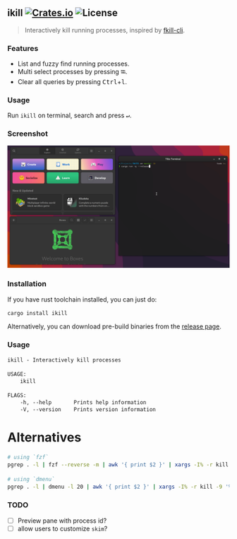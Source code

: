 ikill [![Crates.io](https://img.shields.io/crates/v/ikill)](https://crates.io/crates/ikill) ![License](https://img.shields.io/crates/l/ikill)
---

> Interactively kill running processes, inspired by [fkill-cli](https://github.com/sindresorhus/fkill-cli).

### Features

- List and fuzzy find running processes.
- Multi select processes by pressing <kbd>⭾</kbd>.
- Clear all queries by pressing <kbd>Ctrl</kbd>+<kbd>l</kbd>.

### Usage

Run `ikill` on terminal, search and press <kbd>↵</kbd>.

### Screenshot

[![A screenshot](./screencast.gif)](./screencast.gif)

### Installation

If you have rust toolchain installed, you can just do:
```
cargo install ikill
```

Alternatively, you can download pre-build binaries from the [release page](https://github.com/pjmp/ikill/releases).

### Usage

```
ikill - Interactively kill processes

USAGE:
    ikill

FLAGS:
    -h, --help       Prints help information
    -V, --version    Prints version information
```

# Alternatives

```bash
# using `fzf`
pgrep . -l | fzf --reverse -m | awk '{ print $2 }' | xargs -I% -r kill -9 '%'

# using `dmenu`
pgrep . -l | dmenu -l 20 | awk '{ print $2 }' | xargs -I% -r kill -9 '%'
```

### TODO

 - [ ] Preview pane with process id?
 - [ ] allow users to customize `skim`?
